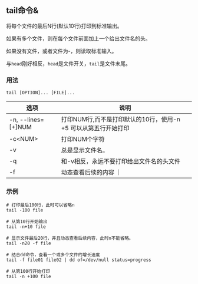 ## tail命令&

将每个文件的最后N行(默认10行)打印到标准输出。

如果有多个文件，则在每个文件前面加上一个给出文件名的头。

如果没有文件，或者文件为-，则读取标准输入。

与`head`刚好相反，`head`是文件开关，`tail`是文件末尾。

### 用法
```
tail [OPTION]... [FILE]...
```

| 选项 | 说明 |
| ----- | ----- |
| -n, --lines=[+]NUM | 打印NUM行,而不是打印默认的10行，使用-n +5 可以从第五行开始打印 |
| -c\<NUM> | 打印NUM个字符 |
| -v  | 总是显示文件名。 |
| -q  | 和-v相反，永远不要打印给出文件名的头文件 |
| -f  | 动态查看后续的内容 ｜

### 示例

```shell
# 打印最后100行，此时可以省略n
tail -100 file

# 从第10行开始输出
tail -n+10 file

# 显示文件最后20行，并且动态查看后续内容，此时n不能省略。
tail -n20 -f file

# 结合dd命令，查看一个或多个文件的增长速度
tail -f file01 file02 | dd of=/dev/null status=progress

# 从第100行开始打印
tail -n +100 file
```
